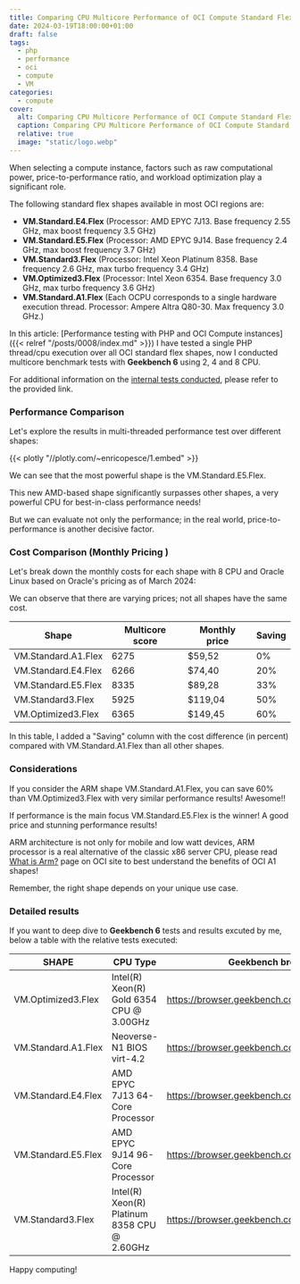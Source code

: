 ```yaml
---
title: Comparing CPU Multicore Performance of OCI Compute Standard Flex Shapes
date: 2024-03-19T18:00:00+01:00
draft: false
tags:
  - php
  - performance
  - oci
  - compute
  - VM
categories:
  - compute
cover:
  alt: Comparing CPU Multicore Performance of OCI Compute Standard Flex Shapes
  caption: Comparing CPU Multicore Performance of OCI Compute Standard Flex Shapes
  relative: true
  image: "static/logo.webp"
---
```


When selecting a compute instance, factors such as raw computational power, price-to-performance ratio, and workload optimization play a significant role. 

The following standard flex shapes available in most OCI regions are:

* **VM.Standard.E4.Flex** (Processor: AMD EPYC 7J13. Base frequency 2.55 GHz, max boost frequency 3.5 GHz)
* **VM.Standard.E5.Flex** (Processor: AMD EPYC 9J14. Base frequency 2.4 GHz, max boost frequency 3.7 GHz)
* **VM.Standard3.Flex** (Processor: Intel Xeon Platinum 8358. Base frequency 2.6 GHz, max turbo frequency 3.4 GHz)
* **VM.Optimized3.Flex** (Processor: Intel Xeon 6354. Base frequency 3.0 GHz, max turbo frequency 3.6 GHz)
* **VM.Standard.A1.Flex** (Each OCPU corresponds to a single hardware execution thread. Processor: Ampere Altra Q80-30. Max frequency 3.0 GHz.)

In this article: [Performance testing with PHP and OCI Compute instances]({{< relref "/posts/0008/index.md" >}}) I have tested a single PHP thread/cpu execution over all OCI standard flex shapes, now I conducted multicore benchmark tests with **Geekbench 6** using 2, 4 and 8 CPU.

For additional information on the [internal tests conducted](https://www.geekbench.com/doc/geekbench6-benchmark-internals.pdf), please refer to the provided link.

### **Performance Comparison**

Let's explore the results in multi-threaded performance test over different shapes:

{{< plotly "//plotly.com/~enricopesce/1.embed" >}}

We can see that the most powerful shape is the VM.Standard.E5.Flex. 

This new AMD-based shape significantly surpasses other shapes, a very powerful CPU for best-in-class performance needs!

But we can evaluate not only the performance; in the real world, price-to-performance is another decisive factor.

### **Cost Comparison (Monthly Pricing )**

Let's break down the monthly costs for each shape with 8 CPU and Oracle Linux based on Oracle's pricing as of March 2024:

We can observe that there are varying prices; not all shapes have the same cost. 

| **Shape**           | **Multicore score** | **Monthly price** | **Saving** |
|---------------------|---------------------|-------------------|------------|
| VM.Standard.A1.Flex | 6275                |  $59,52           | 0%         |
| VM.Standard.E4.Flex | 6266                |  $74,40           | 20%        |
| VM.Standard.E5.Flex | 8335                |  $89,28           | 33%        |
| VM.Standard3.Flex   | 5925                |  $119,04          | 50%        |
| VM.Optimized3.Flex  | 6365                |  $149,45          | 60%        |

In this table, I added a "Saving" column with the cost difference (in percent) compared with VM.Standard.A1.Flex than all other shapes.

### **Considerations**

If you consider the ARM shape VM.Standard.A1.Flex, you can save 60% than VM.Optimized3.Flex with very similar performance results! Awesome!! 

If performance is the main focus VM.Standard.E5.Flex is the winner! A good price and stunning performance results!

ARM architecture is not only for mobile and low watt devices, ARM processor is a real alternative of the classic x86 server CPU, please read [What is Arm?](https://www.oracle.com/hk/cloud/compute/arm/what-is-arm/) page on OCI site to best understand the benefits of OCI A1 shapes!

Remember, the right shape depends on your unique use case.

### **Detailed results**

If you want to deep dive to **Geekbench 6** tests and results excuted by me, below a table with the relative tests executed:

| **SHAPE**           | **CPU Type**                                 | **Geekbench browser**                        |
|---------------------|----------------------------------------------|----------------------------------------------|
| VM.Optimized3.Flex  | Intel(R) Xeon(R) Gold 6354 CPU @ 3.00GHz     | https://browser.geekbench.com/v6/cpu/4837669 |
| VM.Standard.A1.Flex | Neoverse-N1 BIOS virt-4.2                    | https://browser.geekbench.com/v6/cpu/4837683 |
| VM.Standard.E4.Flex | AMD EPYC 7J13 64-Core Processor              | https://browser.geekbench.com/v6/cpu/4837682 |
| VM.Standard.E5.Flex | AMD EPYC 9J14 96-Core Processor              | https://browser.geekbench.com/v6/cpu/4837947 |
| VM.Standard3.Flex   | Intel(R) Xeon(R) Platinum 8358 CPU @ 2.60GHz | https://browser.geekbench.com/v6/cpu/4837679 |

Happy computing!